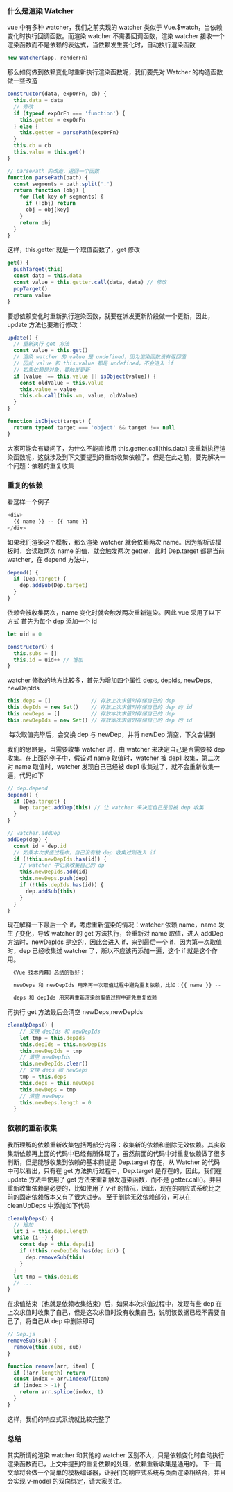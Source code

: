 ### 什么是渲染 Watcher

vue 中有多种 watcher，我们之前实现的 watcher 类似于 Vue.$watch，当依赖变化时执行回调函数。而渲染 watcher 不需要回调函数，渲染 watcher 接收一个渲染函数而不是依赖的表达式，当依赖发生变化时，自动执行渲染函数

```js
new Watcher(app, renderFn)
```

那么如何做到依赖变化时重新执行渲染函数呢，我们要先对 Watcher 的构造函数做一些改造

```js
constructor(data, expOrFn, cb) {
  this.data = data
  // 修改
  if (typeof expOrFn === 'function') {
    this.getter = expOrFn
  } else {
    this.getter = parsePath(expOrFn)
  }
  this.cb = cb
  this.value = this.get()
}

// parsePath 的改造，返回一个函数
function parsePath(path) {
  const segments = path.split('.')
  return function (obj) {
    for (let key of segments) {
      if (!obj) return
      obj = obj[key]
    }
    return obj
  }
}
```

这样，this.getter 就是一个取值函数了，get 修改

```js
get() {
  pushTarget(this)
  const data = this.data
  const value = this.getter.call(data, data) // 修改
  popTarget()
  return value
}
```

要想依赖变化时重新执行渲染函数，就要在派发更新阶段做一个更新，因此，update 方法也要进行修改：

```js
update() {
  // 重新执行 get 方法
  const value = this.get()
  // 渲染 watcher 的 value 是 undefined，因为渲染函数没有返回值
  // 因此 value 和 this.value 都是 undefined，不会进入 if
  // 如果依赖是对象，要触发更新
  if (value !== this.value || isObject(value)) {
    const oldValue = this.value
    this.value = value
    this.cb.call(this.vm, value, oldValue)
  }
}

function isObject(target) {
  return typeof target === 'object' && target !== null
}
```

大家可能会有疑问了，为什么不能直接用 this.getter.call(this.data) 来重新执行渲染函数呢，这就涉及到下文要提到的重新收集依赖了。但是在此之前，要先解决一个问题：依赖的重复收集

### 重复的依赖

看这样一个例子

```js
<div>
  {{ name }} -- {{ name }}
</div>
```

如果我们渲染这个模板，那么渲染 watcher 就会依赖两次 name。因为解析该模板时，会读取两次 name 的值，就会触发两次 getter，此时 Dep.target 都是当前 watcher，在 depend 方法中，

```js
depend() {
  if (Dep.target) {
    dep.addSub(Dep.target)
  }
}
```

依赖会被收集两次，name 变化时就会触发两次重新渲染。因此 vue 采用了以下方式
首先为每个 dep 添加一个 id

```js
let uid = 0

constructor() {
  this.subs = []
  this.id = uid++ // 增加
}
```

watcher 修改的地方比较多，首先为增加四个属性 deps, depIds, newDeps, newDepIds

```js
this.deps = []             // 存放上次求值时存储自己的 dep
this.depIds = new Set()    // 存放上次求值时存储自己的 dep 的 id
this.newDeps = []          // 存放本次求值时存储自己的 dep
this.newDepIds = new Set() // 存放本次求值时存储自己的 dep 的 id
```

​	每次取值完毕后，会交换 dep 与 newDep，并将 newDep 清空，下文会讲到

我们的思路是，当需要收集 watcher 时，由 watcher 来决定自己是否需要被 dep 收集。在上面的例子中，假设对 name 取值时，watcher 被 dep1 收集，第二次对 name 取值时，watcher 发现自己已经被 dep1 收集过了，就不会重新收集一遍，代码如下

```js
// dep.depend
depend() {
  if (Dep.target) {
    Dep.target.addDep(this) // 让 watcher 来决定自己是否被 dep 收集
  }
}

// watcher.addDep
addDep(dep) {
  const id = dep.id
  // 如果本次求值过程中，自己没有被 dep 收集过则进入 if
  if (!this.newDepIds.has(id)) {
    // watcher 中记录收集自己的 dp
    this.newDepIds.add(id)
    this.newDeps.push(dep)
    if (!this.depIds.has(id)) {
      dep.addSub(this)
    }
  }
}
```

现在解释一下最后一个 if，考虑重新渲染的情况：watcher 依赖 name，name 发生了变化，导致 watcher 的 get 方法执行，会重新对 name 取值，进入 addDep 方法时，newDepIds 是空的，因此会进入 if，来到最后一个 if，因为第一次取值时，dep 已经收集过 watcher 了，所以不应该再添加一遍，这个 if 就是这个作用。

```js
  《Vue 技术内幕》总结的很好：

  newDeps 和 newDepIds 用来再一次取值过程中避免重复依赖，比如：{{ name }} --  {{ name }}

  deps 和 depIds 用来再重新渲染的取值过程中避免重复依赖
```

再执行 get 方法最后会清空 newDeps,newDepIds

```js
cleanUpDeps() {
    // 交换 depIds 和 newDepIds
    let tmp = this.depIds
    this.depIds = this.newDepIds
    this.newDepIds = tmp
    // 清空 newDepIds
    this.newDepIds.clear()
    // 交换 deps 和 newDeps
    tmp = this.deps
    this.deps = this.newDeps
    this.newDeps = tmp
    // 清空 newDeps
    this.newDeps.length = 0
  }
```

### 依赖的重新收集

我所理解的依赖重新收集包括两部分内容：收集新的依赖和删除无效依赖。其实收集新依赖再上面的代码中已经有所体现了，虽然前面的代码中对重复依赖做了很多判断，但是能够收集到依赖的基本前提是 Dep.target 存在，从 Watcher 的代码中可以看出，只有在 get 方法执行过程中，Dep.target 是存在的，因此，我们在 update 方法中使用了 get 方法来重新触发渲染函数，而不是 getter.call()。并且重新收集依赖是必要的，比如使用了 v-if 的情况，因此，现在的响应式系统比之前的固定依赖版本又有了很大进步。
至于删除无效依赖部分，可以在 cleanUpDeps 中添加如下代码

```js
cleanUpDeps() {
  // 增加
  let i = this.deps.length
  while (i--) {
    const dep = this.deps[i]
    if (!this.newDepIds.has(dep.id)) {
      dep.removeSub(this)
    }
  }
  let tmp = this.depIds
  // ...
}
```

在求值结束（也就是依赖收集结束）后，如果本次求值过程中，发现有些 dep 在上次求值时收集了自己，但是这次求值时没有收集自己，说明该数据已经不需要自己了，将自己从 dep 中删除即可

```js
// Dep.js
removeSub(sub) {
  remove(this.subs, sub)
}

function remove(arr, item) {
  if (!arr.length) return
  const index = arr.indexOf(item)
  if (index > -1) {
    return arr.splice(index, 1)
  }
}
```

这样，我们的响应式系统就比较完整了

### 总结

其实所谓的渲染 watcher 和其他的 watcher 区别不大，只是依赖变化时自动执行渲染函数而已，上文中提到的重复依赖的处理，依赖重新收集是通用的。
下一篇文章将会做一个简单的模板编译器，让我们的响应式系统与页面渲染相结合，并且会实现 v-model 的双向绑定，请大家关注。
